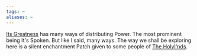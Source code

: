 ```yaml
---
tags: ~
aliases: ~
---
```


[Its Greatness](..\..\..\..\..\..\..\Game%20Notes\NPCs\ala%20Alaturmen\Absolute%20Power\Alaturmian%20God%20NPCs\Its%20Greatness.md) has many ways of distributing Power. The most prominent being It's Spoken. But like I said, many ways. The way we shall be exploring here is a silent enchantment Patch given to some people of [The Holyl'nds](..\..\..\..\Places\Northwestern%20Central\The%20Holyl'nds.md).
